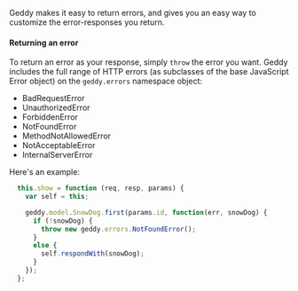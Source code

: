 Geddy makes it easy to return errors, and gives you an easy way to customize the
error-responses you return.

#### Returning an error

To return an error as your response, simply `throw` the error you want. Geddy
includes the full range of HTTP errors (as subclasses of the base JavaScript
Error object) on the `geddy.errors` namespace object:

* BadRequestError
* UnauthorizedError
* ForbiddenError
* NotFoundError
* MethodNotAllowedError
* NotAcceptableError
* InternalServerError

Here's an example:

```javascript
  this.show = function (req, resp, params) {
    var self = this;

    geddy.model.SnowDog.first(params.id, function(err, snowDog) {
      if (!snowDog) {
        throw new geddy.errors.NotFoundError();
      }
      else {
        self.respondWith(snowDog);
      }
    });
  };

```



